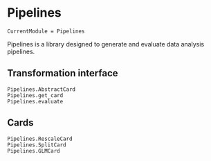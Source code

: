 # Pipelines

```@meta
CurrentModule = Pipelines
```

Pipelines is a library designed to generate and evaluate data analysis pipelines.

## Transformation interface

```@docs
Pipelines.AbstractCard
Pipelines.get_card
Pipelines.evaluate
```

## Cards

```@docs
Pipelines.RescaleCard
Pipelines.SplitCard
Pipelines.GLMCard
```